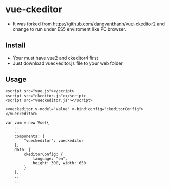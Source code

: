 # vue-ckeditor
- It was forked from https://github.com/dangvanthanh/vue-ckeditor2 and change to run under ES5 enviroment like PC browser.

## Install
- Your must have vue2 and ckeditor4 first
- Just download vueckeditor.js file to your web folder

## Usage
````
<script src="vue.js"></script>
<script src="ckeditor.js"></script>
<script src="vueckeditor.js"></script>

<vueckeditor v-model="Value" v-bind:config="ckeditorConfig"></vueckeditor>

var vum = new Vue({
    ..
    ..
    components: {
        "vueckeditor": vueckeditor
    },
    data: {
        ckeditorConfig: {
            language: "en",
            height: 300, width: 650
        }
    },
    ..
    ..
````
